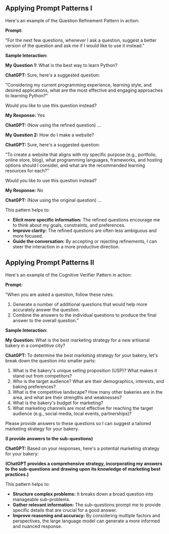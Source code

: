 ## Applying Prompt Patterns I

Here's an example of the Question Refinement Pattern in action:

**Prompt:**

"For the next few questions, whenever I ask a question, suggest a better version of the question and ask me if I would like to use it instead."

**Sample Interaction:**

**My Question 1:** What is the best way to learn Python?

**ChatGPT:** Sure, here's a suggested question: 

"Considering my current programming experience, learning style, and desired applications, what are the most effective and engaging approaches to learning Python?" 

Would you like to use this question instead?

**My Response:** Yes

**ChatGPT:**  (Now using the refined question) ...

**My Question 2:** How do I make a website?

**ChatGPT:**  Sure, here's a suggested question: 

"To create a website that aligns with my specific purpose (e.g., portfolio, online store, blog), what programming languages, frameworks, and hosting options should I consider, and what are the recommended learning resources for each?" 

Would you like to use this question instead? 

**My Response:** No

**ChatGPT:** (Now using the original question) ... 

This pattern helps to:

* **Elicit more specific information:** The refined questions encourage me to think about my goals, constraints, and preferences.
* **Improve clarity:** The refined questions are often less ambiguous and more focused.
* **Guide the conversation:** By accepting or rejecting refinements, I can steer the interaction in a more productive direction. 

## Applying Prompt Patterns II

Here's an example of the Cognitive Verifier Pattern in action:

**Prompt:**

"When you are asked a question, follow these rules:

1. Generate a number of additional questions that would help more accurately answer the question.
2. Combine the answers to the individual questions to produce the final answer to the overall question."

**Sample Interaction:**

**My Question:** What is the best marketing strategy for a new artisanal bakery in a competitive city?

**ChatGPT:** To determine the best marketing strategy for your bakery, let's break down the question into smaller parts:

1. What is the bakery's unique selling proposition (USP)? What makes it stand out from competitors?
2. Who is the target audience? What are their demographics, interests, and baking preferences?
3. What is the competitive landscape? How many other bakeries are in the area, and what are their strengths and weaknesses?
4. What is the bakery's budget for marketing? 
5. What marketing channels are most effective for reaching the target audience (e.g., social media, local events, partnerships)?

Please provide answers to these questions so I can suggest a tailored marketing strategy for your bakery. 

**(I provide answers to the sub-questions)**

**ChatGPT:** Based on your responses, here's a potential marketing strategy for your bakery:

**(ChatGPT provides a comprehensive strategy, incorporating my answers to the sub-questions and drawing upon its knowledge of marketing best practices.)**

This pattern helps to:

* **Structure complex problems:** It breaks down a broad question into manageable sub-problems.
* **Gather relevant information:** The sub-questions prompt me to provide specific details that are crucial for a good answer.
* **Improve reasoning and accuracy:** By considering multiple factors and perspectives, the large language model can generate a more informed and nuanced response. 
